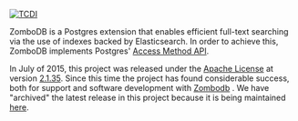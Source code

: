 [![TCDI](https://www.tcdi.com/wp-content/uploads/2017/11/TCDI-logo-2.png)](https://www.tcdi.com)

ZomboDB is a Postgres extension that enables efficient full-text searching via the use of indexes backed by Elasticsearch.  In order to achieve this, ZomboDB implements Postgres' [Access Method API](http://www.postgresql.org/docs/9.5/static/indexam.html).

In July of 2015, this project was released under the [Apache License](LICENSE.md) at version [2.1.35](/../../tree/2.1.35).  Since this time the project has found considerable success, both for support and software development with [Zombodb](https://zombodb.com) .  We have "archived" the latest release in this project because it is being maintained [here](https://github.com/zombodb/zombodb).
